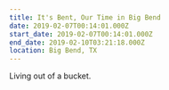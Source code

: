 ```yaml
---
title: It's Bent, Our Time in Big Bend
date: 2019-02-07T00:14:01.000Z
start_date: 2019-02-07T00:14:01.000Z
end_date: 2019-02-10T03:21:18.000Z
location: Big Bend, TX 
---
```

Living out of a bucket.
